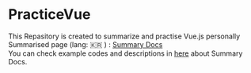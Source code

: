 # PracticeVue

This Repasitory is created to summarize and practise Vue.js personally <br />
Summarised page (lang: 🇰🇷 ) : <a href="https://docs.google.com/document/d/1LH9aIY65pXWYbk2Q-oYkcw0aurU1EkZqBlGj_UIUjdQ/edit?usp=sharing">Summary Docs</a> <br/>
You can check example codes and descriptions in <a href="https://github.com/smileJanet/PracticeVue/tree/main/VuePracticeWithVite/src">here<a> about Summary Docs.
